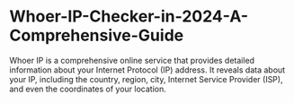# Whoer-IP-Checker-in-2024-A-Comprehensive-Guide
Whoer IP is a comprehensive online service that provides detailed information about your Internet Protocol (IP) address. It reveals data about your IP, including the country, region, city, Internet Service Provider (ISP), and even the coordinates of your location.
